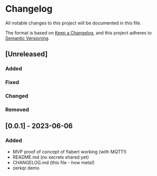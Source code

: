 # Changelog

All notable changes to this project will be documented in this file.

The format is based on [Keep a Changelog](https://keepachangelog.com/en/1.0.0/),
and this project adheres to [Semantic Versioning](https://semver.org/spec/v2.0.0.html).

## [Unreleased]
### Added
### Fixed
### Changed
### Removed

## [0.0.1] - 2023-06-06

### Added
- MVP proof of concept of flabert working (with MQTT!)
- README.md (no secrets shared yet)
- CHANGELOG.md (this file - how meta!)
- zerkqr demo
